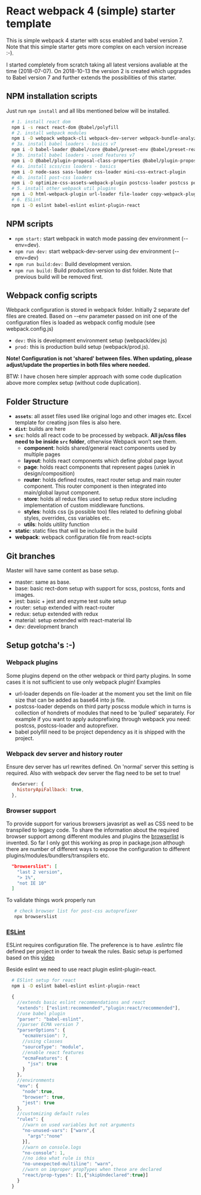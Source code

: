 # React webpack 4 (simple) starter template

This is simple webpack 4 starter with scss enabled and babel version 7. Note that this simple starter gets more complex on each version increase :-).

I started completely from scratch taking all latest versions avaliable at the time (2018-07-07). On 2018-10-13 the version 2 is created which upgrades to Babel version 7 and further extends the possibilities of this starter.

## NPM installation scripts

Just run `npm install` and all libs mentioned below will be installed.

```bash
  # 1. install react dom
  npm i -s react react-dom @babel/polyfill
  # 2. install webpack modules
  npm i -D webpack webpack-cli webpack-dev-server webpack-bundle-analyzer
  # 3a. install babel loaders - basics v7
  npm i -D babel-loader @babel/core @babel/preset-env @babel/preset-react
  # 3b. install babel loaders - used features v7
  npm i -D @babel/plugin-proposal-class-properties @babel/plugin-proposal-decorators
  # 4a. install scss/css loaders - basics
  npm i -D node-sass sass-loader css-loader mini-css-extract-plugin
  # 4b. install post-css loaders
  npm i -D optimize-css-assets-webpack-plugin postcss-loader postcss postcss-preset-env autoprefixer cssnano
  # 5. install other webpack util plugins
  npm i -D html-webpack-plugin url-loader file-loader copy-webpack-plugin uglifyjs-webpack-plugin clean-webpack-plugin
  # 6. ESLint
  npm i -D eslint babel-eslint eslint-plugin-react

```

## NPM scripts

- `npm start:` start webpack in watch mode passing dev environment (--env=dev).
- `npm run dev:` start webpack-dev-server using dev environment (--env=dev)
- `npm run build:dev:` Build development version.
- `npm run build:` Build production version to dist folder. Note that previous build will be removed first.

## Webpack config scripts

Webpack configuration is stored in webpack folder. Initially 2 separate def files are created. Based on --env parameter passed on init one of the configuration files is loaded as webpack config module (see webpack.config.js)

- `dev:` this is development environment setup (webpack/dev.js)
- `prod:` this is production build setup (webpack/prod.js).

**Note! Configuration is not 'shared' between files. When updating, please adjust/update the properties in both files where needed.**

BTW: I have chosen here simpler approach with some code duplication above more complex setup (without code duplication).

## Folder Structure

- **`assets`**: all asset files used like original logo and other images etc. Excel template for creating json files is also here.
- **`dist`**: builds are here
- **`src`**: holds all react code to be processed by webpack. **All js/css files need to be inside `src` folder**, otherwise Webpack won’t see them.
  - **component**: holds shared/general react components used by multiple pages
  - **layout**: holds react components which define global page layout
  - **page**: holds react components that represent pages (uniek in design/composition)
  - **router**: holds defined routes, react router setup and main router component. This router component is then integrated into main/global layout component.
  - **store**: holds all redux files used to setup redux store including implementation of custom middleware functions.
  - **styles**: holds css (js possible too) files related to defining global styles, overrides, css variables etc.
  - **utils**: holds uitility function
- **static**: static files that will be included in the build
- **webpack**: webpack configuration file from react-scipts

## Git branches

Master will have same content as base setup.

- master: same as base.
- base: basic rect-dom setup with support for scss, postcss, fonts and images.
- jest: basic + jest and enzyme test suite setup
- router: setup extended with react-router
- redux: setup extended with redux
- material: setup extended with react-material lib
- dev: development branch

## Setup gotcha's :-)

### Webpack plugins

Some plugins depend on the other webpack or third party plugins. In some cases it is not sufficient to use only webpack plugin! Examples

- url-loader depends on file-loader at the moment you set the limit on file size that can be added as base64 into js file.
- postcss-loader depends on third party poscss module which in turns is collection of hondrets of modules that need to be 'pulled' separately. For example if you want to apply autoprefixing through webpack you need: postcss, postcss-loader and autoprefixer.
- babel polyfill need to be project dependency as it is shipped with the project.

### Webpack dev server and history router

Ensure dev server has url rewrites defined. On 'normal' server this setting is required. Also with webpack dev server the flag need to be set to true!

```javascript
  devServer: {
    historyApiFallback: true,
  },
```

### Browser support

To provide support for various browsers javasript as well as CSS need to be transpiled to legacy code. To share the information about the required browser support among different modules and plugins the [browserlist](https://browserl.ist/?q=last+2+version%2C%3E+1%25%2Cnot+IE+10) is invented. So far I only got this working as prop in package.json although there are number of different ways to expose the configuration to different plugins/modules/bundlers/transpilers etc.

```json
  "browserslist": [
    "last 2 version",
    "> 1%",
    "not IE 10"
  ]
```

To validate things work properly run

```bash
   # check browser list for post-css autoprefixer
   npx browserslist
```

### [ESLint](https://eslint.org/docs/user-guide/configuring)

ESLint requires configuration file. The preference is to have .eslintrc file defined per project in order to tweak the rules.
Basic setup is perfomed based on this [video](https://www.youtube.com/watch?v=nxxl2H_TOTc&list=PLMWjeRChIK6bnp6qaS3rxLGCpc9aQYzEE)

Beside eslint we need to use react plugin eslint-plugin-react.

```bash
  # ESlint setup for react
  npm i -D eslint babel-eslint eslint-plugin-react
```

```js
  {
    //extends basic eslint recommendations and react
    "extends": ["eslint:recommended","plugin:react/recommended"],
    //use babel plugin
    "parser": "babel-eslint",
    //parser ECMA version 7
    "parserOptions": {
      "ecmaVersion": 7,
      //using classes
      "sourceType": "module",
      //enable react features
      "ecmaFeatures": {
        "jsx": true
      }
    },
    //environments
    "env": {
      "node":true,
      "browser": true,
      "jest": true
    },
    //customizing default rules
    "rules": {
      //warn on used variables but not arguments
      "no-unused-vars": ["warn",{
        "args":"none"
      }],
      //warn on console.logs
      "no-console": 1,
      //no idea what rule is this
      "no-unexpected-multiline": "warn",
      //warn on improper propTypes when these are declared
      "react/prop-types": [1,{"skipUndeclared":true}]
    }
  }

```
